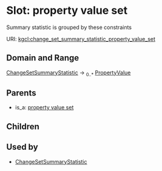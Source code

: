 
# Slot: property value set


Summary statistic is grouped by these constraints

URI: [kgcl:change_set_summary_statistic_property_value_set](http://w3id.org/kgcl/change_set_summary_statistic_property_value_set)


## Domain and Range

[ChangeSetSummaryStatistic](ChangeSetSummaryStatistic.md) &#8594;  <sub>0..\*</sub> [PropertyValue](PropertyValue.md)

## Parents

 *  is_a: [property value set](property_value_set.md)

## Children


## Used by

 * [ChangeSetSummaryStatistic](ChangeSetSummaryStatistic.md)
